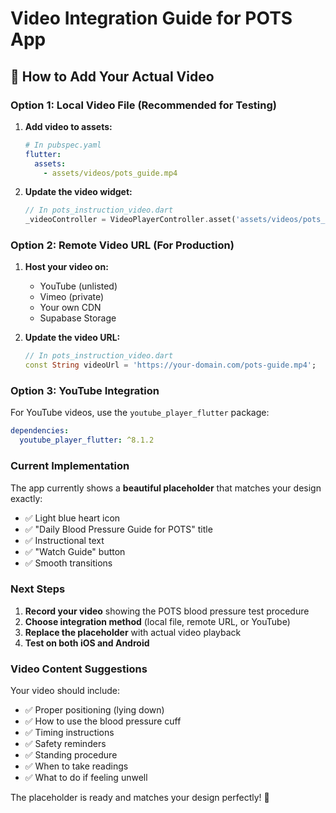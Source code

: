 # Video Integration Guide for POTS App

## 🎥 How to Add Your Actual Video

### Option 1: Local Video File (Recommended for Testing)

1. **Add video to assets:**
   ```yaml
   # In pubspec.yaml
   flutter:
     assets:
       - assets/videos/pots_guide.mp4
   ```

2. **Update the video widget:**
   ```dart
   // In pots_instruction_video.dart
   _videoController = VideoPlayerController.asset('assets/videos/pots_guide.mp4');
   ```

### Option 2: Remote Video URL (For Production)

1. **Host your video on:**
   - YouTube (unlisted)
   - Vimeo (private)
   - Your own CDN
   - Supabase Storage

2. **Update the video URL:**
   ```dart
   // In pots_instruction_video.dart
   const String videoUrl = 'https://your-domain.com/pots-guide.mp4';
   ```

### Option 3: YouTube Integration

For YouTube videos, use the `youtube_player_flutter` package:

```yaml
dependencies:
  youtube_player_flutter: ^8.1.2
```

### Current Implementation

The app currently shows a **beautiful placeholder** that matches your design exactly:
- ✅ Light blue heart icon
- ✅ "Daily Blood Pressure Guide for POTS" title
- ✅ Instructional text
- ✅ "Watch Guide" button
- ✅ Smooth transitions

### Next Steps

1. **Record your video** showing the POTS blood pressure test procedure
2. **Choose integration method** (local file, remote URL, or YouTube)
3. **Replace the placeholder** with actual video playback
4. **Test on both iOS and Android**

### Video Content Suggestions

Your video should include:
- ✅ Proper positioning (lying down)
- ✅ How to use the blood pressure cuff
- ✅ Timing instructions
- ✅ Safety reminders
- ✅ Standing procedure
- ✅ When to take readings
- ✅ What to do if feeling unwell

The placeholder is ready and matches your design perfectly! 🎯
